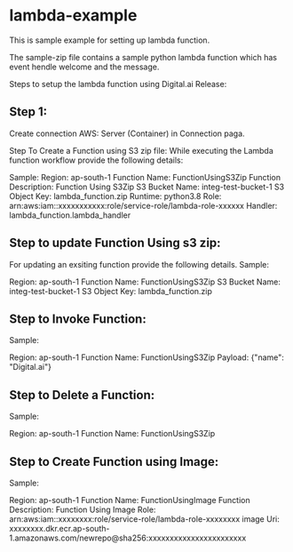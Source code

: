 # lambda-example

This is sample example for setting up lambda function.

The sample-zip file contains a sample python lambda function which has event hendle welcome and the message.

Steps to setup the lambda function using Digital.ai Release:

## Step 1:

Create connection AWS: Server (Container) in Connection paga.

Step To Create a Function using S3 zip file:
While executing the Lambda function workflow provide the following details:

Sample:
Region: ap-south-1
Function Name: FunctionUsingS3Zip
Function Description: Function Using S3Zip
S3 Bucket Name: integ-test-bucket-1
S3 Object Key: lambda_function.zip
Runtime: python3.8
Role: arn:aws:iam::xxxxxxxxxxx:role/service-role/lambda-role-xxxxxx
Handler: lambda_function.lambda_handler

## Step to update Function Using s3 zip:

For updating an exsiting function provide the following details.
Sample:

Region: ap-south-1
Function Name: FunctionUsingS3Zip
S3 Bucket Name: integ-test-bucket-1
S3 Object Key: lambda_function.zip


## Step to Invoke Function:

Sample:

Region: ap-south-1
Function Name: FunctionUsingS3Zip
Payload: {"name": "Digital.ai"}

## Step to Delete a Function:

Sample:

Region: ap-south-1
Function Name: FunctionUsingS3Zip

## Step to Create Function using Image:

Sample:

Region: ap-south-1
Function Name: FunctionUsingImage
Function Description: Function Using Image
Role: arn:aws:iam::xxxxxxxx:role/service-role/lambda-role-xxxxxxxx
image Uri: xxxxxxxx.dkr.ecr.ap-south-1.amazonaws.com/newrepo@sha256:xxxxxxxxxxxxxxxxxxxxxxx

